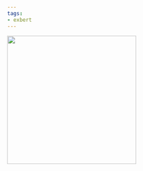 ```yaml
---
tags:
- exbert
---
```


<a href="https://huggingface.co/exbert/?model=bert-base-uncased">
	<img width="300px" src="https://hf-dinosaur.huggingface.co/exbert/button.png">
</a>
